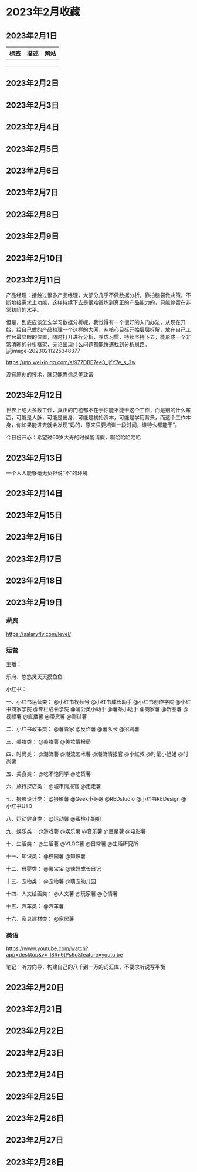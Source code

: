 # 2023年2月收藏


## 2023年2月1日

| 标签 | 描述 | 网站 |
| :--- | :--: | ---- |
|      |      |      |
|      |      |      |
|      |      |      |

## 2023年2月2日

## 2023年2月3日

## 2023年2月4日

## 2023年2月5日

## 2023年2月6日

## 2023年2月7日

## 2023年2月8日

## 2023年2月9日

## 2023年2月10日

## 2023年2月11日

产品经理：接触过很多产品经理，大部分几乎不做数据分析，靠拍脑袋做决策，不断地接需求上功能，这样持续下去是很难锻炼到真正的产品能力的，只能停留在非常初阶的水平。

但是，到底应该怎么学习数据分析呢，我觉得有一个很好的入门办法，从现在开始，给自己做的产品梳理一个这样的大网，从核心目标开始层层拆解，放在自己工作台最显眼的位置，随时打开进行分析，养成习惯，持续坚持下去，能形成一个非常清晰的分析框架，无论出现什么问题都能快速找到分析思路。![image-20230211225348377](../../static/images/2023年2月收藏/image-20230211225348377.png)

https://mp.weixin.qq.com/s/977DBE7ee3_ijfY7e_s_3w

没有原创的技术，就只能靠信息差致富

## 2023年2月12日

世界上绝大多数工作，真正的门槛都不在于你能不能干这个工作，而是别的什么东西，可能是人脉，可能是出身，可能是初始资本，可能是学历背景，而这个工作本身，你如果能进去就会发现“妈的，原来只要培训一段时间，谁特么都能干”。

今日份开心：希望过60岁大寿的时候能请假，啊哈哈哈哈哈



## 2023年2月13日

一个人人能够毫无负担说“不”的环境

## 2023年2月14日

## 2023年2月15日

## 2023年2月16日

## 2023年2月17日

## 2023年2月18日

## 2023年2月19日

### 薪资

https://salaryfly.com/level/

### 运营

主播：

乐府、悠悠灵天天摸鱼鱼

小红书：

一、小红书运营类：
@小红书视频号
@小红书成长助手
@小红书创作学院
@小红书商家学院
@专栏成长学院
@蒲公英小助手
@薯条小助手
@商家薯
@新品薯
@视频薯
@直播薯
@带货薯
@测试薯

二、小红书政策类：
@薯管家
@反诈薯
@薯队长
@招聘薯

三、美妆类：
@美妆薯
@美妆情报局

四、时尚类：
@潮流薯
@潮流艺术薯
@潮流情报官
@小红叔
@时髦小姐姐
@时尚薯

五、美食类：
@吃不饱同学
@吃货薯

六、旅行探店类：
@城市情报官
@走走薯

七、摄影设计类：
@摄影薯
@Geek小哥哥
@REDstudio
@小红书REDesign
@小红书UED

八、运动健身类：
@运动薯
@蜜桃小姐姐

九、娱乐类：
@游戏薯
@娱乐薯
@音乐薯
@巨星薯
@电影薯

十、生活类：
@生活薯
@VLOG薯
@日常薯
@生活研究所

十一、知识类：
@校园薯
@知识薯

十二、母婴类：
@薯宝宝
@辣妈成长日记

十三、宠物类：
@宠物薯
@萌宠幼儿园

十四、人文绘画类：
@人文薯
@玩家薯
@心情薯

十五、汽车类：
@汽车薯

十六、家具建材类：
@家居薯

### 英语

https://www.youtube.com/watch?app=desktop&v=_l8Rn6tPs6o&feature=youtu.be

笔记：听力向导，构建自己的八千到一万的词汇库，不要求听说写平衡







## 2023年2月20日

## 2023年2月21日

## 2023年2月22日

## 2023年2月23日

## 2023年2月24日

## 2023年2月25日

## 2023年2月26日

## 2023年2月27日

## 2023年2月28日


